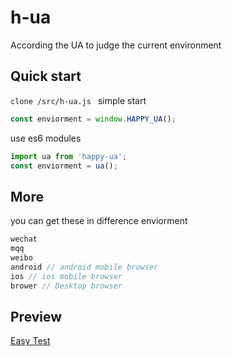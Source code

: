 # h-ua

According the UA to judge the current environment
 
## Quick start

<code>clone /src/h-ua.js </code> simple start 

```javascript
const enviorment = window.HAPPY_UA();
```

use es6 modules

```javascript
import ua from 'happy-ua';
const enviorment = ua();
```

## More

you can get these in difference enviorment

```javascript
wechat
mqq
weibo
android // android mobile browser
ios // ios mobile browser
brower // Desktop browser 
```

## Preview

<a href="https://yuanhaoyu.github.io/h-ua/test/index.html">Easy Test</a>